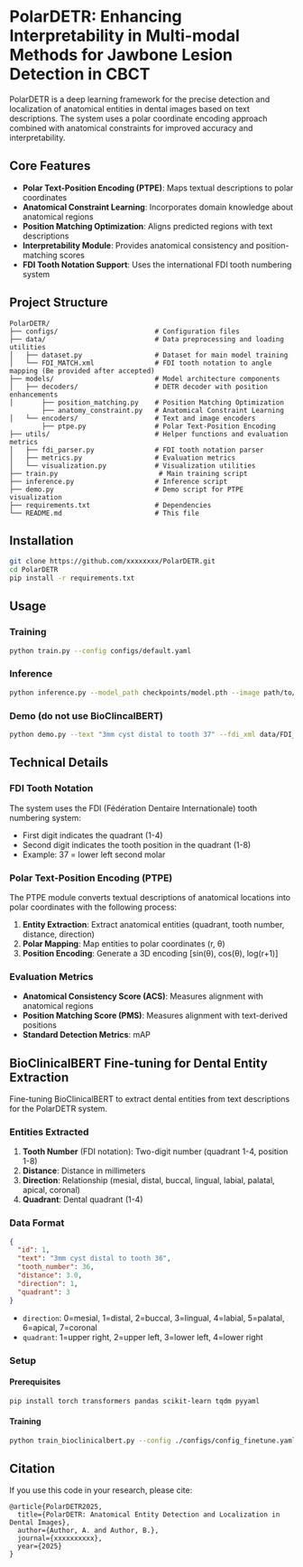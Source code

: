 # PolarDETR:  Enhancing Interpretability in Multi-modal Methods for Jawbone Lesion Detection in CBCT

PolarDETR is a deep learning framework for the precise detection and localization of anatomical entities in dental images based on text descriptions. The system uses a polar coordinate encoding approach combined with anatomical constraints for improved accuracy and interpretability.

## Core Features

- **Polar Text-Position Encoding (PTPE)**: Maps textual descriptions to polar coordinates
- **Anatomical Constraint Learning**: Incorporates domain knowledge about anatomical regions
- **Position Matching Optimization**: Aligns predicted regions with text descriptions
- **Interpretability Module**: Provides anatomical consistency and position-matching scores
- **FDI Tooth Notation Support**: Uses the international FDI tooth numbering system

## Project Structure

```
PolarDETR/
├── configs/                        # Configuration files
├── data/                           # Data preprocessing and loading utilities
│   ├── dataset.py                  # Dataset for main model training
│   └── FDI_MATCH.xml               # FDI tooth notation to angle mapping (Be provided after accepted)
├── models/                         # Model architecture components
│   ├── decoders/                   # DETR decoder with position enhancements
│       ├── position_matching.py    # Position Matching Optimization
        ├── anatomy_constraint.py   # Anatomical Constraint Learning
│   └── encoders/                   # Text and image encoders
        ├── ptpe.py                 # Polar Text-Position Encoding
├── utils/                          # Helper functions and evaluation metrics
│   ├── fdi_parser.py               # FDI tooth notation parser
│   ├── metrics.py                  # Evaluation metrics
│   └── visualization.py            # Visualization utilities
├── train.py                         # Main training script
├── inference.py                    # Inference script
├── demo.py                         # Demo script for PTPE visualization
├── requirements.txt                # Dependencies
└── README.md                       # This file
```

## Installation

```bash
git clone https://github.com/xxxxxxxx/PolarDETR.git
cd PolarDETR
pip install -r requirements.txt
```

## Usage

### Training

```bash
python train.py --config configs/default.yaml
```

### Inference

```bash
python inference.py --model_path checkpoints/model.pth --image path/to/image.dcm --text "3mm cyst distal to tooth 37"
```

### Demo (do not use BioClincalBERT)

```bash
python demo.py --text "3mm cyst distal to tooth 37" --fdi_xml data/FDI_MATCH.xml
```

## Technical Details

### FDI Tooth Notation

The system uses the FDI (Fédération Dentaire Internationale) tooth numbering system:

- First digit indicates the quadrant (1-4)
- Second digit indicates the tooth position in the quadrant (1-8)
- Example: 37 = lower left second molar

### Polar Text-Position Encoding (PTPE)

The PTPE module converts textual descriptions of anatomical locations into polar coordinates with the following process:

1. **Entity Extraction**: Extract anatomical entities (quadrant, tooth number, distance, direction)
2. **Polar Mapping**: Map entities to polar coordinates (r, θ)
3. **Position Encoding**: Generate a 3D encoding [sin(θ), cos(θ), log(r+1)]

### Evaluation Metrics

- **Anatomical Consistency Score (ACS)**: Measures alignment with anatomical regions
- **Position Matching Score (PMS)**: Measures alignment with text-derived positions
- **Standard Detection Metrics**: mAP

## BioClinicalBERT Fine-tuning for Dental Entity Extraction

Fine-tuning BioClinicalBERT to extract dental entities from text descriptions for the PolarDETR system.

### Entities Extracted

1. **Tooth Number** (FDI notation): Two-digit number (quadrant 1-4, position 1-8)
2. **Distance**: Distance in millimeters
3. **Direction**: Relationship (mesial, distal, buccal, lingual, labial, palatal, apical, coronal)
4. **Quadrant**: Dental quadrant (1-4)

### Data Format

```json
{
  "id": 1,
  "text": "3mm cyst distal to tooth 36",
  "tooth_number": 36,
  "distance": 3.0,
  "direction": 1,
  "quadrant": 3
}
```

- `direction`: 0=mesial, 1=distal, 2=buccal, 3=lingual, 4=labial, 5=palatal, 6=apical, 7=coronal
- `quadrant`: 1=upper right, 2=upper left, 3=lower left, 4=lower right

### Setup

#### Prerequisites

```bash
pip install torch transformers pandas scikit-learn tqdm pyyaml
```

#### Training

```bash
python train_bioclinicalbert.py --config ./configs/config_finetune.yaml
```

## Citation

If you use this code in your research, please cite:

```
@article{PolarDETR2025,
  title={PolarDETR: Anatomical Entity Detection and Localization in Dental Images},
  author={Author, A. and Author, B.},
  journal={xxxxxxxxxx},
  year={2025}
}
```
